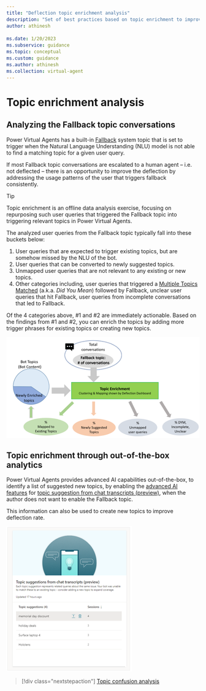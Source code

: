 ```yaml
---
title: "Deflection topic enrichment analysis"
description: "Set of best practices based on topic enrichment to improve the deflection rate of a Power Virtual Agents chatbot"
author: athinesh

ms.date: 1/20/2023
ms.subservice: guidance
ms.topic: conceptual
ms.custom: guidance
ms.author: athinesh
ms.collection: virtual-agent
---
```


# Topic enrichment analysis  

## Analyzing the Fallback topic conversations

Power Virtual Agents has a built-in [Fallback](/power-virtual-agents/preview/authoring-system-topics#fallback) system topic that is set to trigger when the Natural Language Understanding (NLU) model is not able to find a matching topic for a given user query.

If most Fallback topic conversations are escalated to a human agent – i.e. not deflected – there is an opportunity to improve the deflection by addressing the usage patterns of the user that triggers fallback consistently. 

> [!TIP]
> Topic enrichment is an offline data analysis exercise, focusing on repurposing such user queries that triggered the Fallback topic into triggering relevant topics in Power Virtual Agents. 

The analyzed user queries from the Fallback topic typically fall into these buckets below:
1.	User queries that are expected to trigger existing topics, but are somehow missed by the NLU  of the bot.
2.	User queries that can be converted to newly suggested topics.
3.	Unmapped user queries that are not relevant to any existing or new topics.
4.	Other categories including, user queries that triggered a [Multiple Topics Matched](/power-virtual-agents/preview/authoring-system-topics#multiple-topics-matched) (a.k.a. *Did You Mean*) followed by Fallback, unclear user queries that hit Fallback, user queries from incomplete conversations that led to Fallback.

Of the 4 categories above, #1 and #2 are immediately actionable. Based on the findings from #1 and #2, you can enrich the topics by adding more trigger phrases for existing topics or creating new topics.

 ![enrichment or fallback analysis](./media/introduction/df-enrichment-analysis.png)

## Topic enrichment through out-of-the-box analytics

Power Virtual Agents provides advanced AI capabilities out-of-the-box, to identify a list of suggested new topics, by enabling the [advanced AI features](/power-virtual-agents/advanced-ai-features) for [topic suggestion from chat transcripts (preview)](/power-virtual-agents/advanced-ai-features#topic-suggestion-from-chat-transcripts-preview), when the author does not want to enable the Fallback topic. 

This information can also be used to create new topics to improve deflection rate.

![OOB enrichment analysis](./media/introduction/df-oob-enrichment.png)
 
<!--- COMMENTING AS NOT AVAILABLE / TBD
## Topic enrichment exercise 

1. Install the [custom analytics sample template](https://aka.ms/PVAAnalytics) that includes a `deflection analysis` page.
2. Analyze a representative set of conversation transcripts for this exercise.
3. Under the deflection analysis report, you will find charts of session clusters with word cloud based on user queries and their occurrences. This will contain the following info:
    - Word clouds of user queries similar to existing topics
    - Word clouds of user queries for new topics  

3. Label and organize the top list of user queries you want to address for topic enrichment in an Excel sheet based on the word clouds.
4. Rephrase the `user queries` to create topic trigger phrases.
5. For the trigger phrases from `similar to existing topics` bucket , add them to the appropriate existing topics in the bot. This will improve the triggering of the topic and increase the deflection.
6. For the trigger phrases from `Newly suggested topics` bucket, create new topics and add the trigger phrases to those topics. This will address the top user queries missed by the bot are now handled by the bot through these new topics, hence improving the deflection. 
--->

> [!div class="nextstepaction"]
> [Topic confusion analysis](deflection-topic-confusion-analysis.md)